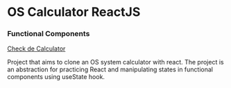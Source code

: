 # OS Calculator ReactJS
### Functional Components

[Check de Calculator](https://diogoizele.github.io/calculator-build/)

Project that aims to clone an OS system calculator with react. The project is an abstraction for practicing React and manipulating states in functional components using useState hook.
